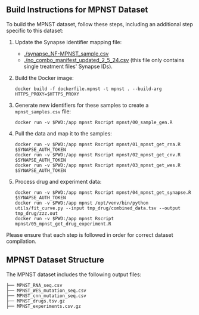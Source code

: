 ## Build Instructions for MPNST Dataset

To build the MPNST dataset, follow these steps, including an additional step specific to this dataset:

1. Update the Synapse identifier mapping file:
   - [./synapse_NF-MPNST_sample.csv]()
   - [./no_combo_manifest_updated_2_5_24.csv]() (this file only contains single treatment files' Synapse IDs).

2. Build the Docker image:
   ```
   docker build -f dockerfile.mpnst -t mpnst . --build-arg HTTPS_PROXY=$HTTPS_PROXY
   ```

3. Generate new identifiers for these samples to create a `mpnst_samples.csv` file:
   ```
   docker run -v $PWD:/app mpnst Rscript mpnst/00_sample_gen.R
   ```

4. Pull the data and map it to the samples:
   ```
   docker run -v $PWD:/app mpnst Rscript mpnst/01_mpnst_get_rna.R $SYNAPSE_AUTH_TOKEN
   docker run -v $PWD:/app mpnst Rscript mpnst/02_mpnst_get_cnv.R $SYNAPSE_AUTH_TOKEN
   docker run -v $PWD:/app mpnst Rscript mpnst/03_mpnst_get_wes.R $SYNAPSE_AUTH_TOKEN
   ```

5. Process drug and experiment data:
   ```
   docker run -v $PWD:/app mpnst Rscript mpnst/04_mpnst_get_synapse.R $SYNAPSE_AUTH_TOKEN
   docker run -v $PWD:/app mpnst /opt/venv/bin/python utils/fit_curve.py --input tmp_drug/combined_data.tsv --output tmp_drug/zzz.out
   docker run -v $PWD:/app mpnst Rscript mpnst/05_mpnst_get_drug_experiment.R
   ```

Please ensure that each step is followed in order for correct dataset compilation.

## MPNST Dataset Structure
The MPNST dataset includes the following output files:
```
├── MPNST_RNA_seq.csv
├── MPNST_WES_mutation_seq.csv
├── MPNST_cnn_mutation_seq.csv
├── MPNST_drugs.tsv.gz
├── MPNST_experiments.csv.gz
```

